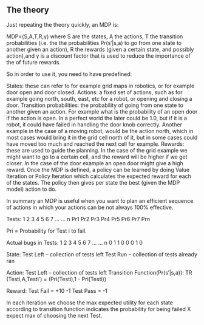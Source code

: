 The theory
-----------
Just repeating the theory quickly, an MDP is:

MDP=⟨S,A,T,R,γ⟩
where S are the states, A the actions, T the transition probabilities (i.e. the the probabilities Pr(s′|s,a) to go from one state to another given an action),
R the rewards (given a certain state, and possibly action),and γ is a discount factor that is used to reduce the importance of the of future rewards.

So in order to use it, you need to have predefined:

States: these can refer to for example grid maps in robotics, or for example door open and door closed.
Actions: a fixed set of actions, such as for example going north, south, east, etc for a robot, or opening and closing a door.
Transition probabilities: the probability of going from one state to another given an action. For example what is the probability of an open door if the action is open. In a perfect world the later could be 1.0, but if it is a robot, it could have failed in handling the door knob correctly. Another example in the case of a moving robot, would be the action north, which in most cases would bring it in the grid cell north of it, but in some cases could have moved too much and reached the next cell for example.
Rewards: these are used to guide the planning. In the case of the grid example we might want to go to a certain cell, and the reward will be higher if we get closer. In the case of the door example an open door might give a high reward.
Once the MDP is defined, a policy can be learned by doing Value Iteration or Policy Iteration which calculates the expected reward for each of the states. The policy then gives per state the best (given the MDP model) action to do.

In summary an MDP is useful when you want to plan an efficient sequence of actions in which your actions can be not always 100% effective.




Tests:
1	2	3	4	5	6	7	…	…	n
Pr1	Pr2	Pr3	Pr4	Pr5	Pr6	Pr7			Prn


Pri = Probability for Test i to fail.

Actual bugs in Tests:
1	2	3	4	5	6	7	…	…	n
0	1	1	0	0	0	1			0


State:
Test Left – collection of tests left
Test Run – collection of tests already ran

Action:
Test Left – collection of tests left
Transition Function(Pr(s′|s,a)):
TR (Testi,A,Testi’) = (Pri(Testi),1 - Pri(Testi))

Reward:
Test Fail = +10 -1
Test Pass = -1

In each iteration we choose the max expected utility for each state according to transition function indicates the probability for being failed X expect max of choosing the next Test.
